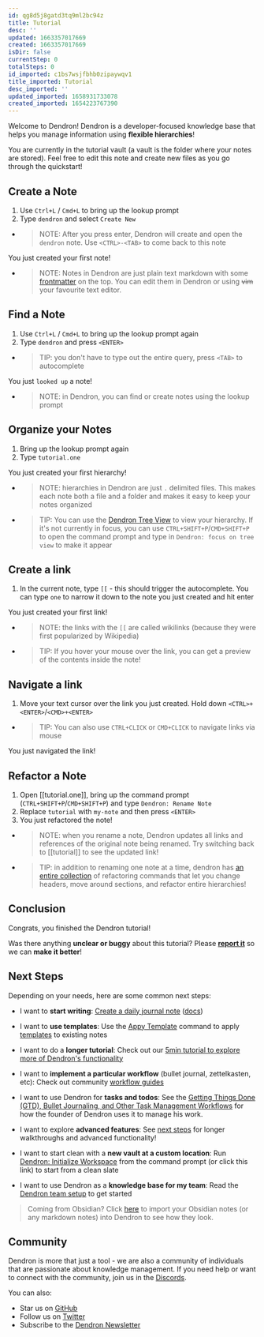 ```yaml
---
id: qg8d5j8gatd3tq9ml2bc94z
title: Tutorial
desc: ''
updated: 1663357017669
created: 1663357017669
isDir: false
currentStep: 0
totalSteps: 0
id_imported: c1bs7wsjfbhb0zipaywqv1
title_imported: Tutorial
desc_imported: ''
updated_imported: 1658931733078
created_imported: 1654223767390
---
```


Welcome to Dendron! Dendron is a developer-focused knowledge base that helps you manage information using **flexible hierarchies**!

You are currently in the tutorial vault (a vault is the folder where your notes are stored). Feel free to edit this note and create new files as you go through the quickstart!

## Create a Note

1. Use `Ctrl+L` / `Cmd+L` to bring up the lookup prompt
1. Type `dendron` and select `Create New`

- > NOTE: After you press enter, Dendron will create and open the `dendron` note. Use `<CTRL>-<TAB>` to come back to this note

You just created your first note!

- > NOTE: Notes in Dendron are just plain text markdown with some [frontmatter](https://wiki.dendron.so/notes/ffec2853-c0e0-4165-a368-339db12c8e4b) on the top. You can edit them in Dendron or using ~~vim~~ your favourite text editor.

## Find a Note

1. Use `Ctrl+L` / `Cmd+L` to bring up the lookup prompt again
1. Type `dendron` and press `<ENTER>`

- > TIP: you don't have to type out the entire query, press `<TAB>` to autocomplete

You just `looked up` a note!

- > NOTE: in Dendron, you can find or create notes using the lookup prompt

## Organize your Notes

1. Bring up the lookup prompt again
1. Type `tutorial.one`

You just created your first hierarchy!

- > NOTE: hierarchies in Dendron are just `.` delimited files. This makes each note both a file and a folder and makes it easy to keep your notes organized

- > TIP: You can use the [Dendron Tree View](https://wiki.dendron.so/notes/hur7r6gr3kqa56s2vme986j) to view your hierarchy. If it's not currently in focus, you can use `CTRL+SHIFT+P`/`CMD+SHIFT+P` to open the command prompt and type in `Dendron: focus on tree view` to make it appear

## Create a link

1. In the current note, type `[[` - this should trigger the autocomplete. You can type `one` to narrow it down to the note you just created and hit enter
<!-- Enter '[[' below-->

<!-- End space-->

You just created your first link!

- > NOTE: the links with the `[[` are called wikilinks (because they were first popularized by Wikipedia)
- > TIP: If you hover your mouse over the link, you can get a preview of the contents inside the note!

## Navigate a link

1. Move your text cursor over the link you just created. Hold down `<CTRL>+<ENTER>`/`<CMD>+<ENTER>`

- > TIP: You can also use `CTRL+CLICK` or `CMD+CLICK` to navigate links via mouse

You just navigated the link!

## Refactor a Note

1. Open [[tutorial.one]], bring up the command prompt (`CTRL+SHIFT+P`/`CMD+SHIFT+P`) and type `Dendron: Rename Note`
1. Replace `tutorial` with `my-note` and then press `<ENTER>`
1. You just refactored the note!

- > NOTE: when you rename a note, Dendron updates all links and references of the original note being renamed. Try switching back to [[tutorial]] to see the updated link!
- > TIP: in addition to renaming one note at a time, dendron has [an entire collection](https://wiki.dendron.so/notes/srajljj10V2dl19nCSFiC) of refactoring commands that let you change headers, move around sections, and refactor entire hierarchies!

## Conclusion

Congrats, you finished the Dendron tutorial!

Was there anything **unclear or buggy** about this tutorial? Please [**report it**](https://github.com/dendronhq/dendron/discussions/3266) so we can **make it better**!

## Next Steps

Depending on your needs, here are some common next steps:

- I want to **start writing**: [Create a daily journal note](command:dendron.createDailyJournalNote) ([docs](https://wiki.dendron.so/notes/ogIUqY5VDCJP28G3cAJhd))

- I want to **use templates**: Use the [Appy Template](https://wiki.dendron.so/notes/ftohqknticu6bw4cfmzskq6) command to apply [templates](https://wiki.dendron.so/notes/861cbdf8-102e-4633-9933-1f3d74df53d2) to existing notes

- I want to do a **longer tutorial**: Check out our [5min tutorial to explore more of Dendron's functionality](https://wiki.dendron.so/notes/678c77d9-ef2c-4537-97b5-64556d6337f1/)

- I want to **implement a particular workflow** (bullet journal, zettelkasten, etc): Check out community [workflow guides](https://wiki.dendron.so/notes/9313b845-d9bf-42c9-aad1-0da34794ce26)

- I want to use Dendron for **tasks and todos**: See the [Getting Things Done (GTD), Bullet Journaling, and Other Task Management Workflows](https://wiki.dendron.so/notes/ordz7r99w1v099v14hrwgnp) for how the founder of Dendron uses it to manage his work.

- I want to explore **advanced features**: See [next steps](https://wiki.dendron.so/notes/TflY5kn29HOLpp1pWT9tP) for longer walkthroughs and advanced functionality!

- I want to start clean with a **new vault at a custom location**: Run [Dendron: Initialize Workspace](command:dendron.initWS) from the command prompt (or click this link) to start from a clean slate

- I want to use Dendron as a **knowledge base for my team**: Read the [Dendron team setup](https://wiki.dendron.so/notes/98f6d928-3f61-49fb-9c9e-70c27d25f838) to get started

> Coming from Obsidian? Click [here](command:dendron.importObsidianPod) to import your Obsidian notes (or any markdown notes) into Dendron to see how they look.

## Community

Dendron is more that just a tool - we are also a community of individuals that are passionate about knowledge management. If you need help or want to connect with the community, join us in the [Discords](https://link.dendron.so/discord).

You can also:

- Star us on [GitHub](https://github.com/dendronhq/dendron)
- Follow us on [Twitter](https://twitter.com/dendronhq)
- Subscribe to the [Dendron Newsletter](https://link.dendron.so/newsletter)
